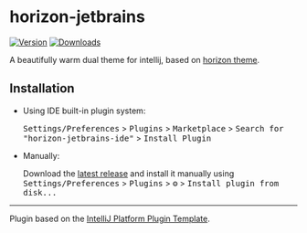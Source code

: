 # horizon-jetbrains

[![Version](https://img.shields.io/jetbrains/plugin/v/com.davidmszrs.horizonjetbrains.svg)](https://plugins.jetbrains.com/plugin/26847-horizon-jetbrains)
[![Downloads](https://img.shields.io/jetbrains/plugin/d/com.davidmszrs.horizonjetbrains.svg)](https://plugins.jetbrains.com/plugin/26847-horizon-jetbrains)

<!-- Plugin description -->
A beautifully warm dual theme for intellij, based on [horizon theme](https://github.com/jolaleye/horizon-theme-vscode?tab=MIT-1-ov-file).
<!-- Plugin description end -->

## Installation

- Using IDE built-in plugin system:
  
  <kbd>Settings/Preferences</kbd> > <kbd>Plugins</kbd> > <kbd>Marketplace</kbd> > <kbd>Search for "horizon-jetbrains-ide"</kbd> >
  <kbd>Install Plugin</kbd>
  
- Manually:

  Download the [latest release](https://github.com/davidmszrs/horizon-jetbrains-ide/releases/latest) and install it manually using
  <kbd>Settings/Preferences</kbd> > <kbd>Plugins</kbd> > <kbd>⚙️</kbd> > <kbd>Install plugin from disk...</kbd>


---
Plugin based on the [IntelliJ Platform Plugin Template][template].

[template]: https://github.com/JetBrains/intellij-platform-plugin-template
